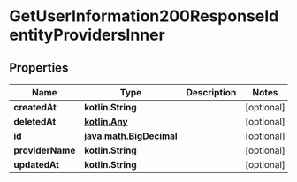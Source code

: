 
# GetUserInformation200ResponseIdentityProvidersInner

## Properties
Name | Type | Description | Notes
------------ | ------------- | ------------- | -------------
**createdAt** | **kotlin.String** |  |  [optional]
**deletedAt** | [**kotlin.Any**](.md) |  |  [optional]
**id** | [**java.math.BigDecimal**](java.math.BigDecimal.md) |  |  [optional]
**providerName** | **kotlin.String** |  |  [optional]
**updatedAt** | **kotlin.String** |  |  [optional]



